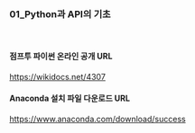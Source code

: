 ### 01_Python과 API의 기초
<br>

#### 점프투 파이썬 온라인 공개 URL
https://wikidocs.net/4307
<br>

#### Anaconda 설치 파일 다운로드 URL
https://www.anaconda.com/download/success
<br>
